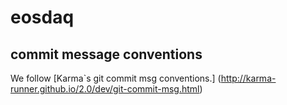 # eosdaq

## commit message conventions
We follow [Karma`s git commit msg conventions.]
(http://karma-runner.github.io/2.0/dev/git-commit-msg.html)

